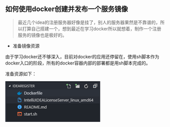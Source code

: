 ## 如何使用docker创建并发布一个服务镜像

> 最近几个idea的注册服务器好像是挂了，别人的服务器果然是不靠谱的，所以打算自己搭建一个，想到最近在学习docker所以就想着，制作一个注册服务的镜像也是极好的。

- 准备镜像资源

由于学习docker还不够深入，目前对docker的应用还停留在，使用sh脚本作为docker入口的阶段，所有的docker容器内部的部署都是用sh脚本完成的。

准备资源如下：

![](img/docker/dockerimage.png)